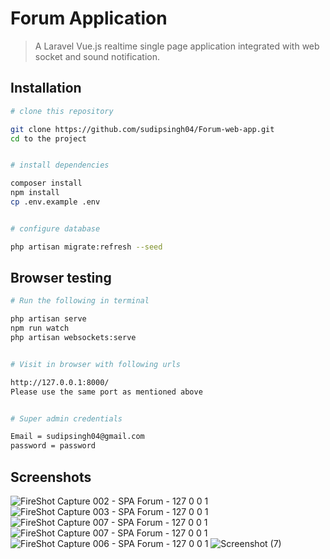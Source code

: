 # Forum Application

> A Laravel Vue.js realtime single page application integrated with web socket and sound notification.

## Installation

``` bash
# clone this repository

git clone https://github.com/sudipsingh04/Forum-web-app.git
cd to the project


# install dependencies

composer install
npm install
cp .env.example .env


# configure database

php artisan migrate:refresh --seed
```

## Browser testing

``` bash
# Run the following in terminal

php artisan serve
npm run watch
php artisan websockets:serve


# Visit in browser with following urls

http://127.0.0.1:8000/
Please use the same port as mentioned above


# Super admin credentials

Email = sudipsingh04@gmail.com
password = password
```
## Screenshots

![FireShot Capture 002 - SPA Forum - 127 0 0 1](https://user-images.githubusercontent.com/19596124/83287747-cf9b1100-a1ff-11ea-99d1-99ab9cd01cac.png)
![FireShot Capture 003 - SPA Forum - 127 0 0 1](https://user-images.githubusercontent.com/19596124/83287758-d4f85b80-a1ff-11ea-9559-2bb3371d74d3.png)
![FireShot Capture 007 - SPA Forum - 127 0 0 1](https://user-images.githubusercontent.com/19596124/83289151-3d483c80-a202-11ea-866c-b9c568449c0b.png)
![FireShot Capture 007 - SPA Forum - 127 0 0 1](https://user-images.githubusercontent.com/19596124/83289450-b182e000-a202-11ea-9d8c-c555a6e8d46f.png)
![FireShot Capture 006 - SPA Forum - 127 0 0 1](https://user-images.githubusercontent.com/19596124/83287777-dd509680-a1ff-11ea-83c0-e09f15e32263.png)
![Screenshot (7)](https://user-images.githubusercontent.com/19596124/83287782-dde92d00-a1ff-11ea-85f3-ea153e7c52b9.png)
